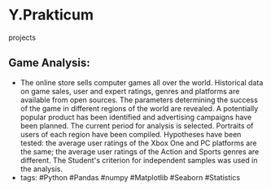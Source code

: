 # Y.Prakticum
projects
## Game Analysis:
- The online store sells computer games all over the world. Historical data on game sales, user and expert ratings, genres and platforms are available from open sources.
The parameters determining the success of the game in different regions of the world are revealed.
A potentially popular product has been identified and advertising campaigns have been planned.
The current period for analysis is selected. Portraits of users of each region have been compiled.
Hypotheses have been tested: the average user ratings of the Xbox One and PC platforms are the same;
the average user ratings of the Action and Sports genres are different.
The Student's criterion for independent samples was used in the analysis.
- tags: #Python #Pandas #numpy #Matplotlib #Seaborn #Statistics
